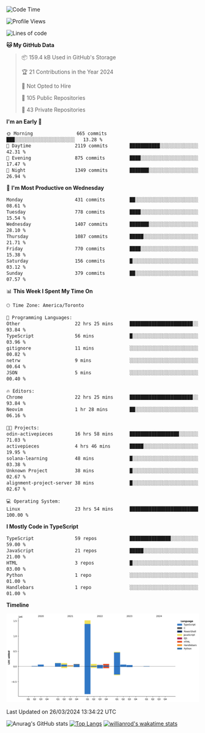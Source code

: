 <!--START_SECTION:waka-->
![Code Time](http://img.shields.io/badge/Code%20Time-1%2C341%20hrs%2057%20mins-blue)

![Profile Views](http://img.shields.io/badge/Profile%20Views-0-blue)

![Lines of code](https://img.shields.io/badge/From%20Hello%20World%20I%27ve%20Written-2.7%20million%20lines%20of%20code-blue)

**🐱 My GitHub Data** 

> 📦 159.4 kB Used in GitHub's Storage 
 > 
> 🏆 21 Contributions in the Year 2024
 > 
> 🚫 Not Opted to Hire
 > 
> 📜 105 Public Repositories 
 > 
> 🔑 43 Private Repositories 
 > 
**I'm an Early 🐤** 

```text
🌞 Morning                665 commits         ███░░░░░░░░░░░░░░░░░░░░░░   13.28 % 
🌆 Daytime                2119 commits        ███████████░░░░░░░░░░░░░░   42.31 % 
🌃 Evening                875 commits         ████░░░░░░░░░░░░░░░░░░░░░   17.47 % 
🌙 Night                  1349 commits        ███████░░░░░░░░░░░░░░░░░░   26.94 % 
```
📅 **I'm Most Productive on Wednesday** 

```text
Monday                   431 commits         ██░░░░░░░░░░░░░░░░░░░░░░░   08.61 % 
Tuesday                  778 commits         ████░░░░░░░░░░░░░░░░░░░░░   15.54 % 
Wednesday                1407 commits        ███████░░░░░░░░░░░░░░░░░░   28.10 % 
Thursday                 1087 commits        █████░░░░░░░░░░░░░░░░░░░░   21.71 % 
Friday                   770 commits         ████░░░░░░░░░░░░░░░░░░░░░   15.38 % 
Saturday                 156 commits         █░░░░░░░░░░░░░░░░░░░░░░░░   03.12 % 
Sunday                   379 commits         ██░░░░░░░░░░░░░░░░░░░░░░░   07.57 % 
```


📊 **This Week I Spent My Time On** 

```text
🕑︎ Time Zone: America/Toronto

💬 Programming Languages: 
Other                    22 hrs 25 mins      ███████████████████████░░   93.84 % 
TypeScript               56 mins             █░░░░░░░░░░░░░░░░░░░░░░░░   03.96 % 
gitignore                11 mins             ░░░░░░░░░░░░░░░░░░░░░░░░░   00.82 % 
netrw                    9 mins              ░░░░░░░░░░░░░░░░░░░░░░░░░   00.64 % 
JSON                     5 mins              ░░░░░░░░░░░░░░░░░░░░░░░░░   00.40 % 

🔥 Editors: 
Chrome                   22 hrs 25 mins      ███████████████████████░░   93.84 % 
Neovim                   1 hr 28 mins        ██░░░░░░░░░░░░░░░░░░░░░░░   06.16 % 

🐱‍💻 Projects: 
odin-activepieces        16 hrs 58 mins      ██████████████████░░░░░░░   71.03 % 
activepieces             4 hrs 46 mins       █████░░░░░░░░░░░░░░░░░░░░   19.95 % 
solana-learning          48 mins             █░░░░░░░░░░░░░░░░░░░░░░░░   03.38 % 
Unknown Project          38 mins             █░░░░░░░░░░░░░░░░░░░░░░░░   02.67 % 
alignment-project-server 38 mins             █░░░░░░░░░░░░░░░░░░░░░░░░   02.67 % 

💻 Operating System: 
Linux                    23 hrs 54 mins      █████████████████████████   100.00 % 
```

**I Mostly Code in TypeScript** 

```text
TypeScript               59 repos            ███████████████░░░░░░░░░░   59.00 % 
JavaScript               21 repos            █████░░░░░░░░░░░░░░░░░░░░   21.00 % 
HTML                     3 repos             █░░░░░░░░░░░░░░░░░░░░░░░░   03.00 % 
Python                   1 repo              ░░░░░░░░░░░░░░░░░░░░░░░░░   01.00 % 
Handlebars               1 repo              ░░░░░░░░░░░░░░░░░░░░░░░░░   01.00 % 
```



**Timeline**

![Lines of Code chart](https://raw.githubusercontent.com/wise-introvert/wise-introvert/master/assets/bar_graph.png)


 Last Updated on 26/03/2024 13:34:22 UTC
<!--END_SECTION:waka-->

![Anurag's GitHub stats](https://github-readme-stats.vercel.app/api?username=wise-introvert&count_private=true&show_icons=true)
[![Top Langs](https://github-readme-stats.vercel.app/api/top-langs/?username=wise-introvert&langs_count=10)](https://github.com/anuraghazra/github-readme-stats)
[![willianrod's wakatime stats](https://github-readme-stats.vercel.app/api/wakatime?username=wiseintrovert)](https://github.com/anuraghazra/github-readme-stats)
